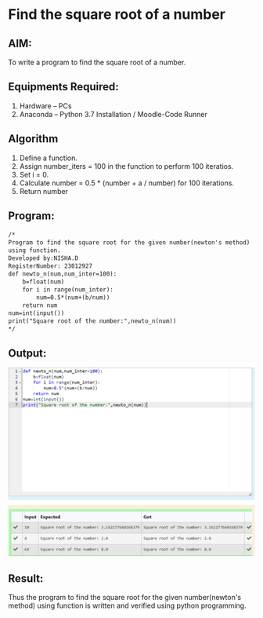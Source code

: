 # Find the square root of a number

## AIM:
To write a program to find the square root of a number.

## Equipments Required:
1. Hardware – PCs
2. Anaconda – Python 3.7 Installation / Moodle-Code Runner

## Algorithm
1. Define a function.
2. Assign number_iters = 100 in the function to perform 100 iteratios.
3. Set i = 0.
4. Calculate  number = 0.5 * (number + a / number) for 100 iterations.
5. Return number

## Program:
```
/*
Program to find the square root for the given number(newton's method) using function.
Developed by:NISHA.D 
RegisterNumber: 23012927
def newto_n(num,num_inter=100):
    b=float(num)
    for i in range(num_inter):
        num=0.5*(num+(b/num))
    return num
num=int(input())
print("Square root of the number:",newto_n(num)) 
*/
```

## Output:

![Alt text](<Screenshot 2023-12-13 192626.png>)

## Result:
Thus the program to find the square root for the given number(newton's method) using function is written and verified using python programming.
